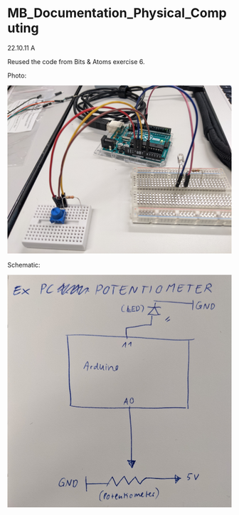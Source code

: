 # MB_Documentation_Physical_Computing

22.10.11 A

Reused the code from Bits & Atoms exercise 6.

Photo:

![22.10.11_A_1](images/22.10.11_A_1.jpeg)

Schematic:

![22.10.11_A_2](images/22.10.11_A_2.jpeg)

